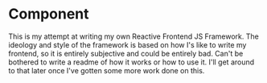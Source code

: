 # Component
This is my attempt at writing my own Reactive Frontend JS Framework. The ideology and style of the framework is based on how I's like to write my frontend, so it is entirely subjective and could be entirely bad. Can't be bothered to write a readme of how it works or how to use it. I'll get around to that later once I've gotten some more work done on this.